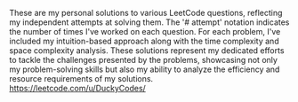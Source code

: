 These are my personal solutions to various LeetCode questions, reflecting my independent attempts at solving them. The '# attempt' notation indicates the number of times I've worked on each question. For each problem, I've included my intuition-based approach along with the time complexity and space complexity analysis. These solutions represent my dedicated efforts to tackle the challenges presented by the problems, showcasing not only my problem-solving skills but also my ability to analyze the efficiency and resource requirements of my solutions.
https://leetcode.com/u/DuckyCodes/
